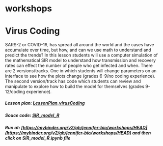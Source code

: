# workshops

# Virus Coding  

SARS-2 or COVID-19, has spread all around the world and the cases have accumulate over time, but how, and can we use math to understand and predict the trends? In this lesson students will use a computer simulation of the mathematical SIR model to understand how transmission and recovery rates can effect the number of people who get infected and when. There are 2 versions/tracks. One in which students will change parameters on an interface to see how the plots change (grades 6-9/no coding experience). The second version/track has code which students can review and manipulate to explore how to build the model for themselves (grades 9-12/coding experience).   

##### **Lesson plan:** [LessonPlan_virusCoding](https://github.com/jennifer-bio/workshops/blob/master/LessonPlan_virusCoding.docx)  
##### **Souce code:** [SIR_model_R](https://github.com/jennifer-bio/workshops/blob/master/SIR_model_R.ipynb)  
##### **Run at:** [https://mybinder.org/v2/gh/jennifer-bio/workshops/HEAD](https://mybinder.org/v2/gh/jennifer-bio/workshops/HEAD) and then click on SIR_model_R.ipynb file
